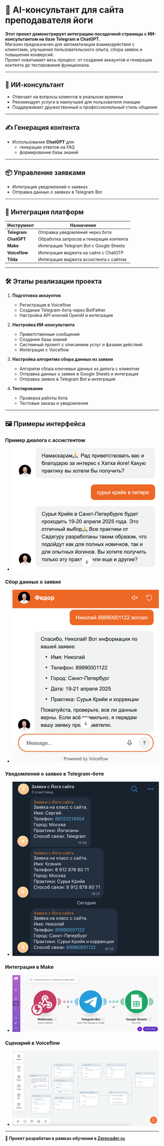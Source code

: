 
# 🛒 AI-консультант для сайта преподавателя йоги

**Этот проект демонстрирует интеграцию посадочной страницы с ИИ-консультантом на базе Telegram и ChatGPT.**  
Магазин предназначен для автоматизации взаимодействия с клиентами, улучшения пользовательского опыта, сбора заявок и повышения конверсий.  
Проект охватывает весь процесс: от создания аккаунтов и генерации контента до тестирования функционала.

---

## 🤖 ИИ-консультант

- Отвечает на вопросы клиентов в реальном времени  
- Рекомендует услуги в наилучшей для пользователя локации   
- Поддерживает *дружественный* и *профессиональный* стиль общения  

---

## ✍️ Генерация контента

- Использование **ChatGPT** для:  
  - генерации ответов на FAQ 
  - формирование базы знаний

---

## 📦 Управление заявками

- Интеграция уведомлений о заявках 
- Отправка данных о заявках в Telegram Bot  

---

## 🔗 Интеграция платформ

| Инструмент        | Назначение                                          |
|-------------------|------------------------------------------------------|
| **Telegram**      | Отправка уведомлений через бота               |
| **ChatGPT**       | Обработка запросов и генерация контента             |
| **Make**          | Интеграция Telegram Bot с Google Sheets                         |
| **Voiceflow**     | Интеграция виджета на сайте с ChatGTP                    |
| **Tilda**         | Интеграция виджета ассистента с сайтом                  |

---

## 🛠️ Этапы реализации проекта

1. **Подготовка аккаунтов**  
   - Регистрация в Voiceflow  
   - Создание Telegram-бота через BotFather  
   - Настройка API-ключей OpenAI и интеграция

2. **Настройка ИИ-консультанта**  
   - Приветственные сообщения
   - Создание базы знаний  
   - Системный промпт с описанием услуг и фазами действий 
   - Интеграция с Voiceflow

3. **Настройка алгоритма сбора данных из заявки**  
   - Алгоритм сбора ключевых данных из дилога с клиентом
   - Отправка данных о заявке в Google Sheets и интеграция
   - Отправка заявок в Telegram Bot и интеграция  

4. **Тестирование**  
   - Проверка работы бота  
   - Тестовые заказы и уведомления  

---

## 🖼 Примеры интерфейса

### Пример диалога с ассистентом
- ![Скриншот 1: Пример диалога с ассистентом](screenshots/Widget_dialog_example.png)

### Сбор данных о заявке
- ![Скриншот 2: Сбор данных о заявке](screenshots/Widget_user_details.png)

### Уведомления о заявке в Telegram-боте
- ![Скриншот 3: Уведомления о заявке в Telegram-боте](screenshots/Telegram_bot_notifications.png)

### Интеграция в Make
- ![Скриншот 4: Интеграция в Make](screenshots/Make_integration.png)

### Сценарий в Voiceflow
- ![Скриншот 5: Сценарий в Voiceflow](screenshots/Voiceflow_workflow.png)

---

**🚀 Проект разработан в рамках обучения в [Zerocoder.ru](https://zerocoder.ru/prompt-engineer-with-ai-course)**  
